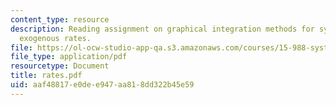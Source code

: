 ```yaml
---
content_type: resource
description: Reading assignment on graphical integration methods for systems with
  exogenous rates.
file: https://ol-ocw-studio-app-qa.s3.amazonaws.com/courses/15-988-system-dynamics-self-study-fall-1998-spring-1999/aaf48817e0dee947aa818dd322b45e59_rates.pdf
file_type: application/pdf
resourcetype: Document
title: rates.pdf
uid: aaf48817-e0de-e947-aa81-8dd322b45e59
---
```

